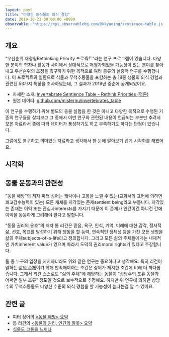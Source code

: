 ```yaml
---
layout: post
title: "다양한 동식물의 의식 경험"
date: 2019-10-23 00:00:00 +0900
observable: "https://api.observablehq.com/@kkyueing/sentience-table.js?v=3"
---
```

## 개요

“우선순위 재정립Rethinking Priority 프로젝트”라는 연구 프로그램이
있습니다. 다양한 분야의 학자나 활동가 사이에서 상대적으로 저평가되었을 가능성이
있는 분야를 찾아내고 우선순위의 조정을 촉구하기 위한 목적으로 여러 종류의
실증적 연구를 수행합니다. 이 프로젝트의 일환으로 식물과 무척추동물을 포함하는
총 18종 생물의 의식 경험과 관련된 53가지 특징을 조사하였는데, 그 결과가 2019년
중순에 공개되었어요.

* 자세한 소개: [Invertebrate Sentience Table - Rethink Priorities
  (영문)](https://www.rethinkpriorities.org/blog/2019/6/13/invertebrate-sentience-table)
* 원본 데이터:
  [github.com/misternu/invertebrates_table](https://github.com/misternu/invertebrates_table)

이 연구를 수행하기 위해 별도의 동물 실험을 한 것은 아니고 다양한 목적으로
수행된 기존의 연구들을 살펴보고 그 중에서 이번 연구와 관련된 내용이 언급되는
부분만 추려서 모은 자료라서 종에 따라 데이터가 풍성하기도 하고 부족하기도
하다는 단점이 있습니다.

그럼에도 불구하고 의미있는 자료라고 생각해서 한 눈에 알아보기 쉽게 시각화를
해봤어요.

## 시각화

<div id="ob-viewof-categoryFilter" class="ob-block"></div>

<div id="ob-viewof-missing" class="ob-block"></div>

<div id="ob-chart" class="ob-block"></div>

## 동물 운동과의 관련성

"동물 해방"의 저자 피터 싱어는 쾌락이나 고통을 느낄 수 있는(교과서의 표현에
의하면 쾌고감수능력이 있는) 모든 개체를 지각있는 존재sentient being라고
부릅니다. 지각있는 존재는 이익 또는 관심사interests를 가지기 때문에 이 존재가
인간이건 아니건 간에 이익을 동등하게 고려해야 한다고 말합니다.

"동물 권리의 옹호"의 저자 톰 리건은 믿음, 욕구, 인식, 기억, 미래에 대한 감각,
정서적 삶, 선호, 목표를 달성하기 위해 행동을 할 능력, 연속적인 정체성 등을 가진
모든 생명을 삶의 주체subjects-of-a-life라고 정의합니다. 그리고 모든 삶의
주체들에게는 내재적인 가치inherent value가 있으며 따라서 도덕적 권리moral
rights가 있다고 주장합니다.

둘 중 누구의 입장을 지지하더라도 위와 같은 연구는 중요하다고 생각해요. 특히
리건이 말하는 [삶의 주체](/terms/subject-of-life.html)이기 위해 만족해야하는
조건은 싱어가 제시한 조건에 비해 더 까다롭습니다. 그래서 리건 스스로도 "삶의
주체"에 해당하는 동물이 "상당수의 포유 동물과 어쩌면 일부 조류" 정도일 것으로
보수적으로 추정해요.  하지만 위 연구에 의하면 상당수의 무척추동물도 다양한
수준의 의식 경험을 할 가능성이 높다는걸 알 수 있어요.

## 관련 글

* 피터 싱어의 [\<동물 해방\> 요약](/2019/07/28/animal-liberation.html)
* 톰 리건의 [\<동물의 권리, 인간의 잘못\>
  요약](/2019/08/01/animal-rights-human-wrongs.html)
* [식물도 고통을 느끼나](/2019/11/12/plant-sentience.html)
